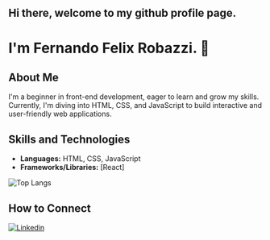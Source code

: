 ## Hi there, welcome to my github profile page. 
# I'm Fernando Felix Robazzi. 👋

## About Me
I'm a beginner in front-end development, eager to learn and grow my skills. Currently, I'm diving into HTML, CSS, and JavaScript to build interactive and user-friendly web applications.

## Skills and Technologies
- **Languages:** HTML, CSS, JavaScript
- **Frameworks/Libraries:** [React]

![Top Langs](https://github-readme-stats-git-masterrstaa-rickstaa.vercel.app/api/top-langs/?username=ffrobazzi79&layout=compact&bg_color=002200&border_color=30A3DC&title_color=CCCC00&text_color=FF0)

## How to Connect
[![Linkedin](https://img.shields.io/badge/Linked-00F?style=for-the-badge&logo=linkedin&logoColor=DDCC00)](https://www.linkedin.com/in/fernando-felix-robazzi/)

